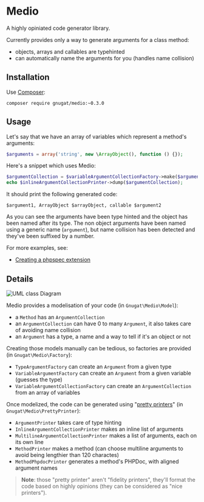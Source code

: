 # Medio

A highly opiniated code generator library.

Currently provides only a way to generate arguments for a class method:

* objects, arrays and callables are typehinted
* can automatically name the arguments for you (handles name collision)

## Installation

Use [Composer](https://getcomposer.org/download):

    composer require gnugat/medio:~0.3.0

## Usage

Let's say that we have an array of variables which represent a method's arguments:

```php
$arguments = array('string', new \ArrayObject(), function () {});
```

Here's a snippet which uses Medio:

```php
$argumentCollection = $variableArgumentCollectionFactory->make($arguments);
echo $inlineArgumentCollectionPrinter->dump($argumentCollection);
```

It should print the following generated code:

```
$argument1, ArrayObject $arrayObject, callable $argument2
```

As you can see the arguments have been type hinted and the object has been named
after its type. The non object arguments have been named using a generic name
(`argument`), but name collision has been detected and they've been suffixed by
a number.

For more examples, see:

* [Creating a phpspec extension](./doc/example-phpspec-extension.md)

## Details

![UML class Diagram](http://yuml.me/a29e062a)

Medio provides a modelisation of your code (in `Gnugat\Medio\Model`):

* a `Method` has an `ArgumentCollection`
* an `ArgumentCollection` can have 0 to many `Argument`, it also takes care of avoiding name collision
* an `Argument` has a type, a name and a way to tell if it's an object or not

Creating those models manually can be tedious, so factories are provided (in `Gnugat\Medio\Factory`):

* `TypeArgumentFactory` can create an `Argument` from a given type
* `VariableArgumentFactory` can create an `Argument` from a given variable (guesses the type)
* `VariableArgumentCollectionFactory` can create an `ArgumentCollection` from an array of variables

Once modelized, the code can be generated using "[pretty printers](http://stackoverflow.com/a/5834775/3437428)"
(in `Gnugat\Medio\PrettyPrinter`):

* `ArgumentPrinter` takes care of type hinting
* `InlineArgumentCollectionPrinter` makes an inline list of arguments
* `MultilineArgumentCollectionPrinter` makes a list of arguments, each on its own line
* `MethodPrinter` makes a method (can choose multiline arguments to avoid being lengthier than 120 charactes)
* `MethodPhpdocPrinter` generates a method's PHPDoc, with aligned argument names

> **Note**: those "pretty printer" aren't "fidelity printers", they'll format the
> code based on highly opinions (they can be considered as "nice printers").
